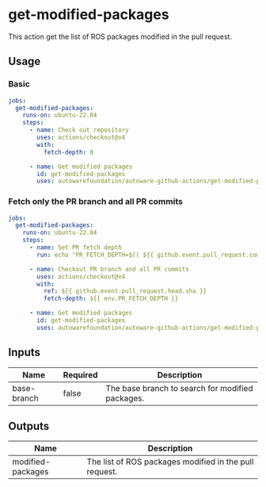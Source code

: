 # get-modified-packages

This action get the list of ROS packages modified in the pull request.

## Usage

### Basic

```yaml
jobs:
  get-modified-packages:
    runs-on: ubuntu-22.04
    steps:
      - name: Check out repository
        uses: actions/checkout@v4
        with:
          fetch-depth: 0

      - name: Get modified packages
        id: get-modified-packages
        uses: autowarefoundation/autoware-github-actions/get-modified-packages@v1
```

### Fetch only the PR branch and all PR commits

```yaml
jobs:
  get-modified-packages:
    runs-on: ubuntu-22.04
    steps:
      - name: Set PR fetch depth
        run: echo "PR_FETCH_DEPTH=$(( ${{ github.event.pull_request.commits }} + 1 ))" >> "${GITHUB_ENV}"

      - name: Checkout PR branch and all PR commits
        uses: actions/checkout@v4
        with:
          ref: ${{ github.event.pull_request.head.sha }}
          fetch-depth: ${{ env.PR_FETCH_DEPTH }}

      - name: Get modified packages
        id: get-modified-packages
        uses: autowarefoundation/autoware-github-actions/get-modified-packages@v1
```

## Inputs

| Name        | Required | Description                                      |
| ----------- | -------- | ------------------------------------------------ |
| base-branch | false    | The base branch to search for modified packages. |

## Outputs

| Name              | Description                                            |
| ----------------- | ------------------------------------------------------ |
| modified-packages | The list of ROS packages modified in the pull request. |
